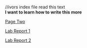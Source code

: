 //ivors index file
read this text  
**I want to learn how to write this more**

[Page Two](pagetwo.html)


[Lab Report 1](lab-report-1-week-0.html)


[Lab Report 2](lab-report-2.html)
